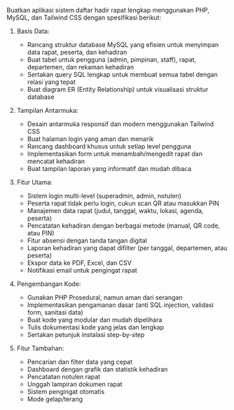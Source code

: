 Buatkan aplikasi sistem daftar hadir rapat lengkap menggunakan PHP, MySQL, dan Tailwind CSS dengan spesifikasi berikut:

1. Basis Data:
   - Rancang struktur database MySQL yang efisien untuk menyimpan data rapat, peserta, dan kehadiran
   - Buat tabel untuk pengguna (admin, pimpinan, staff), rapat, departemen, dan rekaman kehadiran
   - Sertakan query SQL lengkap untuk membuat semua tabel dengan relasi yang tepat
   - Buat diagram ER (Entity Relationship) untuk visualisasi struktur database

2. Tampilan Antarmuka:
   - Desain antarmuka responsif dan modern menggunakan Tailwind CSS
   - Buat halaman login yang aman dan menarik
   - Rancang dashboard khusus untuk setiap level pengguna
   - Implementasikan form untuk menambah/mengedit rapat dan mencatat kehadiran
   - Buat tampilan laporan yang informatif dan mudah dibaca

3. Fitur Utama:
   - Sistem login multi-level (superadmin, admin, notulen)
   - Peserta rapat tidak perlu login, cukun scan QR atau masukkan PIN
   - Manajemen data rapat (judul, tanggal, waktu, lokasi, agenda, peserta)
   - Pencatatan kehadiran dengan berbagai metode (manual, QR code, atau PIN)
   - Fitur absensi dengan tanda tangan digital
   - Laporan kehadiran yang dapat difilter (per tanggal, departemen, atau peserta)
   - Ekspor data ke PDF, Excel, dan CSV
   - Notifikasi email untuk pengingat rapat

4. Pengembangan Kode:
   - Gunakan PHP Prosedural, namun aman dari serangan
   - Implementasikan pengamanan dasar (anti SQL injection, validasi form, sanitasi data)
   - Buat kode yang modular dan mudah dipelihara
   - Tulis dokumentasi kode yang jelas dan lengkap
   - Sertakan petunjuk instalasi step-by-step

5. Fitur Tambahan:
   - Pencarian dan filter data yang cepat
   - Dashboard dengan grafik dan statistik kehadiran
   - Pencatatan notulen rapat
   - Unggah lampiran dokumen rapat
   - Sistem pengingat otomatis
   - Mode gelap/terang
